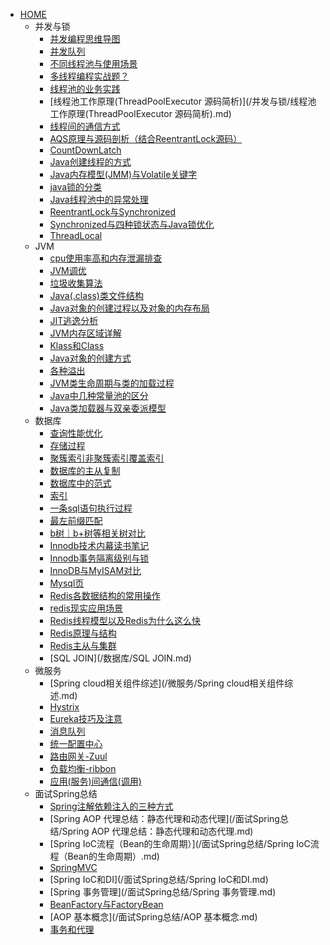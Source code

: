 - [HOME](/)
	- 并发与锁
		- [并发编程思维导图](/并发与锁/并发编程思维导图.md)
		- [并发队列](/并发与锁/并发队列.md)
		- [不同线程池与使用场景](/并发与锁/不同线程池与使用场景.md)
		- [多线程编程实战题？](/并发与锁/多线程编程实战题？.md)
		- [线程池的业务实践](/并发与锁/线程池的业务实践.md)
		- [线程池工作原理(ThreadPoolExecutor 源码简析)](/并发与锁/线程池工作原理(ThreadPoolExecutor 源码简析).md)
		- [线程间的通信方式](/并发与锁/线程间的通信方式.md)
		- [AQS原理与源码剖析（结合ReentrantLock源码）](/并发与锁/AQS原理与源码剖析（结合ReentrantLock源码）.md)
		- [CountDownLatch](/并发与锁/CountDownLatch.md)
		- [Java创建线程的方式](/并发与锁/Java创建线程的方式.md)
		- [Java内存模型(JMM)与Volatile关键字](/并发与锁/Java内存模型(JMM)与Volatile关键字.md)
		- [java锁的分类](/并发与锁/java锁的分类.md)
		- [Java线程池中的异常处理](/并发与锁/Java线程池中的异常处理.md)
		- [ReentrantLock与Synchronized](/并发与锁/ReentrantLock与Synchronized.md)
		- [Synchronized与四种锁状态与Java锁优化](/并发与锁/Synchronized与四种锁状态与Java锁优化.md)
		- [ThreadLocal](/并发与锁/ThreadLocal.md)
	- JVM
		- [cpu使用率高和内存泄漏排查](/JVM/cpu使用率高和内存泄漏排查.md)
		- [JVM调优](/JVM/JVM调优.md)
		- [垃圾收集算法](/JVM/垃圾收集算法.md)
		- [Java(.class)类文件结构](/JVM/Java(.class)类文件结构.md)
		- [Java对象的创建过程以及对象的内存布局](/JVM/Java对象的创建过程以及对象的内存布局.md)
		- [JIT逃逸分析](/JVM/JIT逃逸分析.md)
		- [JVM内存区域详解](/JVM/JVM内存区域详解.md)
		- [Klass和Class](/JVM/Klass和Class.md)
		- [Java对象的创建方式](/JVM/Java对象的创建方式.md)
		- [各种溢出](/JVM/各种溢出.md)
		- [JVM类生命周期与类的加载过程](/JVM/JVM类生命周期与类的加载过程.md)
		- [Java中几种常量池的区分](/JVM/Java中几种常量池的区分.md)
		- [Java类加载器与双亲委派模型](/JVM/Java类加载器与双亲委派模型.md)
	- 数据库
		- [查询性能优化](/数据库/查询性能优化.md)
		- [存储过程](/数据库/存储过程.md)
		- [聚簇索引非聚簇索引覆盖索引](/数据库/聚簇索引非聚簇索引覆盖索引.md)
		- [数据库的主从复制](/数据库/数据库的主从复制.md)
		- [数据库中的范式](/数据库/数据库中的范式.md)
		- [索引](/数据库/索引.md)
		- [一条sql语句执行过程](/数据库/一条sql语句执行过程.md)
		- [最左前缀匹配](/数据库/最左前缀匹配.md)
		- [b树｜b+树等相关树对比](/数据库/b树｜b+树等相关树对比.md)
		- [Innodb技术内幕读书笔记](/数据库/Innodb技术内幕读书笔记.md)
		- [Innodb事务隔离级别与锁](/数据库/Innodb事务隔离级别与锁.md)
		- [InnoDB与MyISAM对比](/数据库/InnoDB与MyISAM对比.md)
		- [Mysql页](/数据库/Mysql页.md)
		- [Redis各数据结构的常用操作](/数据库/Redis各数据结构的常用操作.md)
		- [redis现实应用场景](/数据库/redis现实应用场景.md)
		- [Redis线程模型以及Redis为什么这么快](/数据库/Redis线程模型以及Redis为什么这么快.md)
		- [Redis原理与结构](/数据库/Redis原理与结构.md)
		- [Redis主从与集群](/数据库/Redis主从与集群.md)
		- [SQL JOIN](/数据库/SQL JOIN.md)
	- 微服务
		- [Spring cloud相关组件综述](/微服务/Spring cloud相关组件综述.md)
		- [Hystrix](/微服务/Hystrix.md)
		- [Eureka技巧及注意](/微服务/Eureka技巧及注意.md)
		- [消息队列](/微服务/消息队列.md)
		- [统一配置中心](/微服务/统一配置中心.md)
		- [路由网关-Zuul](/微服务/路由网关-Zuul.md)
		- [负载均衡-ribbon](/微服务/负载均衡-ribbon.md)
		- [应用(服务)间通信(调用)](/微服务/应用(服务)间通信(调用).md)
	- 面试Spring总结
		- [Spring注解依赖注入的三种方式](/面试Spring总结/Spring注解依赖注入的三种方式.md)
		- [Spring AOP 代理总结：静态代理和动态代理](/面试Spring总结/Spring AOP 代理总结：静态代理和动态代理.md)
		- [Spring IoC流程（Bean的生命周期）](/面试Spring总结/Spring IoC流程（Bean的生命周期）.md)
		- [SpringMVC](/面试Spring总结/SpringMVC.md)
		- [Spring IoC和DI](/面试Spring总结/Spring IoC和DI.md)
		- [Spring 事务管理](/面试Spring总结/Spring 事务管理.md)
		- [BeanFactory与FactoryBean](/面试Spring总结/BeanFactory与FactoryBean.md)
		- [AOP 基本概念](/面试Spring总结/AOP 基本概念.md)
		- [事务和代理](/面试Spring总结/事务和代理.md)
	



